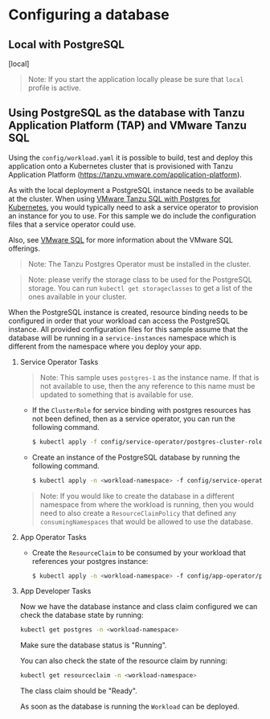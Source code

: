# Configuring a database

## Local with PostgreSQL

[local]

> Note: If you start the application locally please be sure that `local` profile is active.

## Using PostgreSQL as the database with Tanzu Application Platform (TAP) and VMware Tanzu SQL

Using the `config/workload.yaml` it is possible to build, test and deploy this application onto a
Kubernetes cluster that is provisioned with Tanzu Application Platform (https://tanzu.vmware.com/application-platform).

As with the local deployment a PostgreSQL instance needs to be available at the cluster.
When using [VMware Tanzu SQL with Postgres for Kubernetes](https://docs.vmware.com/en/VMware-Tanzu-SQL-with-Postgres-for-Kubernetes/index.html),
you would typically need to ask a service operator to provision an instance for you to use. For this sample we do include the configuration files that a service operator could use.

Also, see [VMware SQL](https://tanzu.vmware.com/sql) for more information about the VMware SQL offerings.

> Note: The Tanzu Postgres Operator must be installed in the cluster.

> Note: please verify the storage class to be used for the PostgreSQL storage. You can run `kubectl get storageclasses` to get a list of the ones available in your cluster.

When the PostgreSQL instance is created, resource binding needs to be configured in order that your workload can access
the PostgreSQL instance. All provided configuration files for this sample assume that the database will be running in a `service-instances` namespace which is different from the namespace where you deploy your app.

1. Service Operator Tasks

    > Note: This sample uses `postgres-1` as the instance name. If that is not available to use, then the any reference to this name must be updated to something that is available for use.

   - If the `ClusterRole` for service binding with postgres resources has not been defined, then as a service operator, you can run the following command.

      ```bash
      $ kubectl apply -f config/service-operator/postgres-cluster-role.yaml
      ```

   - Create an instance of the PostgreSQL database by running the following command.

      ```bash
      $ kubectl apply -n <workload-namespace> -f config/service-operator/postgres-instance.yaml
      ```
   > Note: If you would like to create the database in a different namespace from where the workload is running, then you would need to also create a `ResourceClaimPolicy` that defined any `consumingNamespaces` that would be allowed to use the database.

2. App Operator Tasks

   - Create the `ResourceClaim` to be consumed by your workload that references your postgres instance:

      ```bash
      $ kubectl apply -n <workload-namespace> -f config/app-operator/postgres-resource-claim.yaml
      ```

3. App Developer Tasks

   Now we have the database instance and class claim configured we can check the database state by running:
   
   ```bash
   kubectl get postgres -n <workload-namespace>
   ```

   Make sure the database status is "Running".
   
   You can also check the state of the resource claim by running:
   
   ```bash
   kubectl get resourceclaim -n <workload-namespace>
   ```
   
   The class claim should be "Ready".

   As soon as the database is running the `Workload` can be deployed.
